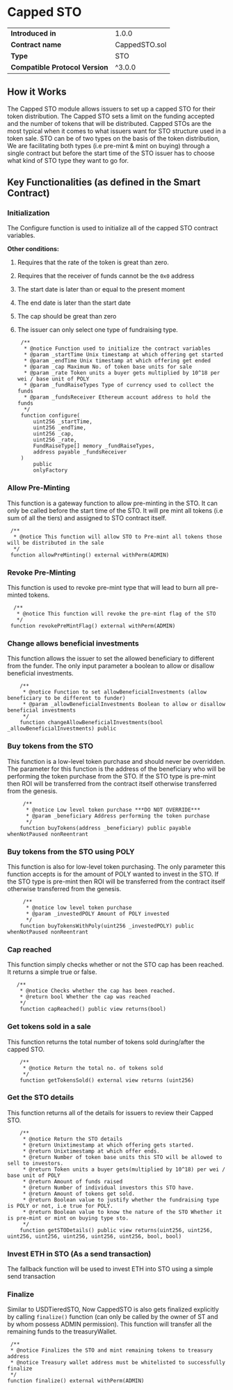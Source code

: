# Capped STO

|  |  |
| :--- | :--- |
| **Introduced in** | 1.0.0 |
| **Contract name** | CappedSTO.sol |
| **Type** | STO |
| **Compatible Protocol Version** | ^3.0.0 |

## How it Works

The Capped STO module allows issuers to set up a capped STO for their token distribution. The Capped STO sets a limit on the funding accepted and the number of tokens that will be distributed. Capped STOs are the most typical when it comes to what issuers want for STO structure used in a token sale. STO can be of two types on the basis of the token distribution, We are facilitating both types \(i.e pre-mint & mint on buying\) through a single contract but before the start time of the STO issuer has to choose what kind of STO type they want to go for.

## Key Functionalities \(as defined in the Smart Contract\)

### Initialization

The Configure function is used to initialize all of the capped STO contract variables.

**Other conditions:**

1. Requires that the rate of the token is great than zero.
2. Requires that the receiver of funds cannot be the `0x0` address 
3. The start date is later than or equal to the present moment 
4. The end date is later than the start date
5. The cap should be great than zero
6. The issuer can only select one type of fundraising type.

   ```text
    /**
     * @notice Function used to initialize the contract variables
     * @param _startTime Unix timestamp at which offering get started
     * @param _endTime Unix timestamp at which offering get ended
     * @param _cap Maximum No. of token base units for sale
     * @param _rate Token units a buyer gets multiplied by 10^18 per wei / base unit of POLY
     * @param _fundRaiseTypes Type of currency used to collect the funds
     * @param _fundsReceiver Ethereum account address to hold the funds
     */
    function configure(
        uint256 _startTime,
        uint256 _endTime,
        uint256 _cap,
        uint256 _rate,
        FundRaiseType[] memory _fundRaiseTypes,
        address payable _fundsReceiver
    )
        public
        onlyFactory
   ```

### Allow Pre-Minting

This function is a gateway function to allow pre-minting in the STO. It can only be called before the start time of the STO. It will pre mint all tokens \(i.e sum of all the tiers\) and assigned to STO contract itself.

```text
 /**
  * @notice This function will allow STO to Pre-mint all tokens those will be distributed in the sale
  */
 function allowPreMinting() external withPerm(ADMIN)
```

### Revoke Pre-Minting

This function is used to revoke pre-mint type that will lead to burn all pre-minted tokens.

```text
  /**
   * @notice This function will revoke the pre-mint flag of the STO
   */
 function revokePreMintFlag() external withPerm(ADMIN)
```

### Change allows beneficial investments

This function allows the issuer to set the allowed beneficiary to different from the funder. The only input parameter a boolean to allow or disallow beneficial investments.

```text
    /**
     * @notice Function to set allowBeneficialInvestments (allow beneficiary to be different to funder)
     * @param _allowBeneficialInvestments Boolean to allow or disallow beneficial investments
     */
    function changeAllowBeneficialInvestments(bool _allowBeneficialInvestments) public
```

### Buy tokens from the STO

This function is a low-level token purchase and should never be overridden. The parameter for this function is the address of the beneficiary who will be performing the token purchase from the STO. If the STO type is pre-mint then ROI will be transferred from the contract itself otherwise transferred from the genesis.

```text
     /**
      * @notice Low level token purchase ***DO NOT OVERRIDE***
      * @param _beneficiary Address performing the token purchase
      */
    function buyTokens(address _beneficiary) public payable whenNotPaused nonReentrant
```

### Buy tokens from the STO using POLY

This function is also for low-level token purchasing. The only parameter this function accepts is for the amount of POLY wanted to invest in the STO. If the STO type is pre-mint then ROI will be transferred from the contract itself otherwise transferred from the genesis.

```text
     /**
      * @notice low level token purchase
      * @param _investedPOLY Amount of POLY invested
      */
    function buyTokensWithPoly(uint256 _investedPOLY) public whenNotPaused nonReentrant
```

### Cap reached

This function simply checks whether or not the STO cap has been reached. It returns a simple true or false.

```text
   /**
    * @notice Checks whether the cap has been reached.
    * @return bool Whether the cap was reached
    */
    function capReached() public view returns(bool)
```

### Get tokens sold in a sale

This function returns the total number of tokens sold during/after the capped STO.

```text
    /**
     * @notice Return the total no. of tokens sold
     */
    function getTokensSold() external view returns (uint256)
```

### Get the STO details

This function returns all of the details for issuers to review their Capped STO.

```text
    /**
     * @notice Return the STO details
     * @return Unixtimestamp at which offering gets started.
     * @return Unixtimestamp at which offer ends.
     * @return Number of token base units this STO will be allowed to sell to investors.
     * @return Token units a buyer gets(multiplied by 10^18) per wei / base unit of POLY
     * @return Amount of funds raised
     * @return Number of individual investors this STO have.
     * @return Amount of tokens get sold.
     * @return Boolean value to justify whether the fundraising type is POLY or not, i.e true for POLY.
     * @return Boolean value to know the nature of the STO Whether it is pre-mint or mint on buying type sto.
     */
    function getSTODetails() public view returns(uint256, uint256, uint256, uint256, uint256, uint256, uint256, bool, bool)
```

### Invest ETH in STO \(As a send transaction\)

The fallback function will be used to invest ETH into STO using a simple send transaction

### Finalize

Similar to USDTieredSTO, Now CappedSTO is also gets finalized explicitly by calling `finalize()` function \(can only be called by the owner of ST and by whom possess ADMIN permission\). This function will transfer all the remaining funds to the treasuryWallet.

```text
 /**
 * @notice Finalizes the STO and mint remaining tokens to treasury address
 * @notice Treasury wallet address must be whitelisted to successfully finalize
 */
function finalize() external withPerm(ADMIN)
```

